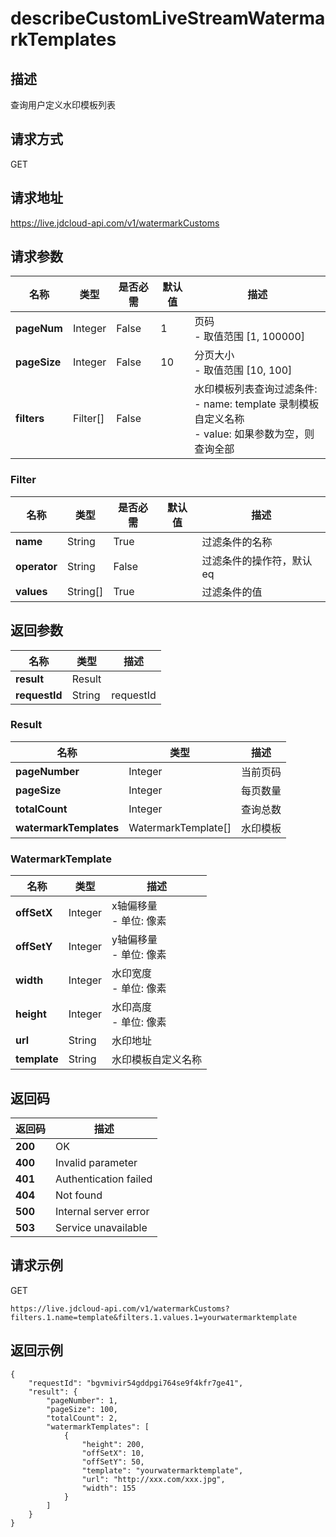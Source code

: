 # describeCustomLiveStreamWatermarkTemplates


## 描述
查询用户定义水印模板列表


## 请求方式
GET

## 请求地址
https://live.jdcloud-api.com/v1/watermarkCustoms


## 请求参数
|名称|类型|是否必需|默认值|描述|
|---|---|---|---|---|
|**pageNum**|Integer|False|1|页码<br>- 取值范围 [1, 100000]<br>|
|**pageSize**|Integer|False|10|分页大小<br>- 取值范围 [10, 100]<br>|
|**filters**|Filter[]|False| |水印模板列表查询过滤条件:<br>  - name:   template 录制模板自定义名称<br>  - value:  如果参数为空，则查询全部<br>|

### Filter
|名称|类型|是否必需|默认值|描述|
|---|---|---|---|---|
|**name**|String|True| |过滤条件的名称|
|**operator**|String|False| |过滤条件的操作符，默认eq|
|**values**|String[]|True| |过滤条件的值|

## 返回参数
|名称|类型|描述|
|---|---|---|
|**result**|Result| |
|**requestId**|String|requestId|

### Result
|名称|类型|描述|
|---|---|---|
|**pageNumber**|Integer|当前页码|
|**pageSize**|Integer|每页数量|
|**totalCount**|Integer|查询总数|
|**watermarkTemplates**|WatermarkTemplate[]|水印模板|
### WatermarkTemplate
|名称|类型|描述|
|---|---|---|
|**offSetX**|Integer|x轴偏移量<br>- 单位: 像素<br>|
|**offSetY**|Integer|y轴偏移量<br>- 单位: 像素<br>|
|**width**|Integer|水印宽度<br>- 单位: 像素<br>|
|**height**|Integer|水印高度<br>- 单位: 像素<br>|
|**url**|String|水印地址<br>|
|**template**|String|水印模板自定义名称<br>|

## 返回码
|返回码|描述|
|---|---|
|**200**|OK|
|**400**|Invalid parameter|
|**401**|Authentication failed|
|**404**|Not found|
|**500**|Internal server error|
|**503**|Service unavailable|

## 请求示例
GET
```
https://live.jdcloud-api.com/v1/watermarkCustoms?filters.1.name=template&filters.1.values.1=yourwatermarktemplate

```

## 返回示例
```
{
    "requestId": "bgvmivir54gddpgi764se9f4kfr7ge41", 
    "result": {
        "pageNumber": 1, 
        "pageSize": 100, 
        "totalCount": 2, 
        "watermarkTemplates": [
            {
                "height": 200, 
                "offSetX": 10, 
                "offSetY": 50, 
                "template": "yourwatermarktemplate", 
                "url": "http://xxx.com/xxx.jpg", 
                "width": 155
            }
        ]
    }
}
```
